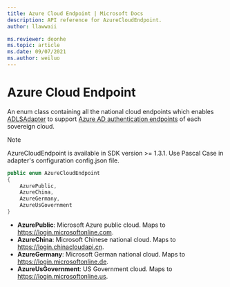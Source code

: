```yaml
---
title: Azure Cloud Endpoint | Microsoft Docs
description: API reference for AzureCloudEndpoint.
author: llawwaii

ms.reviewer: deonhe 
ms.topic: article
ms.date: 09/07/2021
ms.author: weiluo
---
```


# Azure Cloud Endpoint

An enum class containing all the national cloud endpoints which enables [ADLSAdapter](./../storage/adlsadapter.md) to support [Azure AD authentication endpoints](/azure/active-directory/develop/authentication-national-cloud#azure-ad-authentication-endpoints) of each sovereign cloud.

> [!NOTE]
> AzureCloudEndpoint is available in SDK version >= 1.3.1. Use Pascal Case in adapter's configuration config.json file.

```csharp
public enum AzureCloudEndpoint
{
    AzurePublic,
    AzureChina,
    AzureGermany,
    AzureUsGovernment
}
```

* **AzurePublic**: Microsoft Azure public cloud. Maps to https://login.microsoftonline.com.
* **AzureChina**: Microsoft Chinese national cloud. Maps to https://login.chinacloudapi.cn.
* **AzureGermany**: Microsoft German national cloud. Maps to https://login.microsoftonline.de.
* **AzureUsGovernment**: US Government cloud. Maps to https://login.microsoftonline.us.

